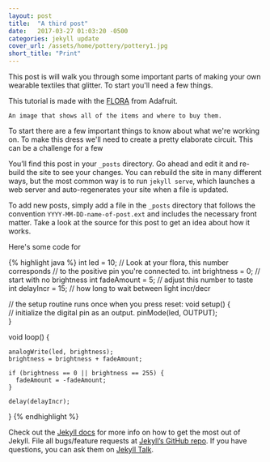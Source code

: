 ```yaml
---
layout: post
title:  "A third post"
date:   2017-03-27 01:03:20 -0500
categories: jekyll update
cover_url: /assets/home/pottery/pottery1.jpg
short_title: "Print"
---
```

This post is will walk you through some important parts of making your own wearable textiles that glitter. To start you'll need a few things.

This tutorial is made with the [FLORA](https://www.adafruit.com/products/659?gclid=CKWw_tX868kCFYUWHwodw54CPQ) from Adafruit.

```
An image that shows all of the items and where to buy them.
```

To start there are a few important things to know about what we're working on. To make this dress we'll need to create a pretty elaborate circuit. This can be a challenge for a few


You’ll find this post in your `_posts` directory. Go ahead and edit it and re-build the site to see your changes. You can rebuild the site in many different ways, but the most common way is to run `jekyll serve`, which launches a web server and auto-regenerates your site when a file is updated.

To add new posts, simply add a file in the `_posts` directory that follows the convention `YYYY-MM-DD-name-of-post.ext` and includes the necessary front matter. Take a look at the source for this post to get an idea about how it works.

Here's some code for

{% highlight java %}
int led = 10;   // Look at your flora, this number corresponds
                // to the positive pin you're connected to.
int brightness =  0;  // start with no brightness
int fadeAmount = 5;   // adjust this number to taste
int delayIncr = 15;   // how long to wait between light incr/decr

// the setup routine runs once when you press reset:
void setup() {                
  // initialize the digital pin as an output.
  pinMode(led, OUTPUT);     
}

void loop() {

    analogWrite(led, brightness);
    brightness = brightness + fadeAmount;

    if (brightness == 0 || brightness == 255) {
      fadeAmount = -fadeAmount;
    }

    delay(delayIncr);
}
{% endhighlight %}

Check out the [Jekyll docs][jekyll-docs] for more info on how to get the most out of Jekyll. File all bugs/feature requests at [Jekyll’s GitHub repo][jekyll-gh]. If you have questions, you can ask them on [Jekyll Talk][jekyll-talk].

[jekyll-docs]: http://jekyllrb.com/docs/home
[jekyll-gh]:   https://github.com/jekyll/jekyll
[jekyll-talk]: https://talk.jekyllrb.com/

